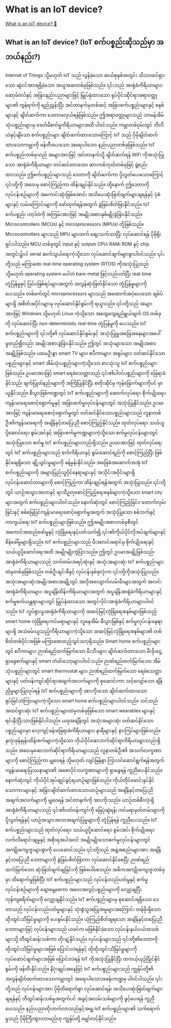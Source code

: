 # What is an IoT device?

[What is an IoT device? 🔗](https://www.coursera.org/learn/advanced-cybersecurity-concepts-and-capstone-project/lecture/DYNI7/what-is-an-iot-device)

## What is an IoT device? (IoT စက်ပစ္စည်းဆိုသည်မှာ အဘယ်နည်း?)

Internet of Things သို့မဟုတ် IoT သည် လွန်ခဲ့သော ဆယ်စုနှစ်အတွင်း သိသာထင်ရှားသော ဆွဲငင်အားရရှိခဲ့သော အယူအဆတစ်ခုဖြစ်သည်။ ၎င်းသည် အာရုံခံကိရိယာများ၊ ဆော့ဖ်ဝဲလ်နှင့် အခြားနည်းပညာများဖြင့် မြှုပ်နှံထားသော ရုပ်ပိုင်းဆိုင်ရာအရာဝတ္ထုများ၏ ကွန်ရက်ကို ရည်ညွှန်းပြီး အင်တာနက်မှတစ်ဆင့် အခြားစက်ပစ္စည်းများနှင့် စနစ်များနှင့် ချိတ်ဆက်ကာ ဒေတာဖလှယ်ရန်ဖြစ်သည်။ ဤအရာဝတ္ထုများသည် သာမန်အိမ်သုံးပစ္စည်းများမှ ခေတ်မီစက်မှုကိရိယာများအထိ ပါဝင်သည်။ ကမ္ဘာတစ်ဝှမ်းတွင် ဘီလီယံနှင့်ချီသော စက်ပစ္စည်းများ ချိတ်ဆက်ထားသောကြောင့် IoT သည် ပိုမိုချိတ်ဆက်ထားသောကမ္ဘာကို ဖန်တီးပေးသော အရေးပါသော နည်းပညာတစ်ခုဖြစ်သည်။ IoT စက်ပစ္စည်းတစ်ခုသည် အများအားဖြင့် အင်တာနက်သို့ ချိတ်ဆက်ရန် WiFi ကိုအသုံးပြုသော အာရုံခံကိရိယာများ တပ်ဆင်ထားသော ဆားကစ်ဘုတ်တစ်ခုဖြင့် ဖွဲ့စည်းထားသည်။ ဤစက်ပစ္စည်းများသည် ဒေတာကို ချိတ်ဆက်ကာ ပို့လွှတ်ပေးသောကြောင့် ၎င်းတို့ကို အဝေးမှ စောင့်ကြည့်ကာ ထိန်းချုပ်နိုင်သည်။ ထို့နောက် ဤဒေတာကို လုပ်ငန်းစဉ်များကို အကောင်းဆုံးဖြစ်အောင်၊ အသိပေးဆုံးဖြတ်ချက်များချရန်နှင့် ပုံစံများနှင့် လမ်းကြောင်းများကို ဖော်ထုတ်ရန်အတွက် ခွဲခြမ်းစိတ်ဖြာနိုင်သည်။ IoT စက်ပစ္စည်း ဟာ့ဒ်ဝဲကို အကြမ်းအားဖြင့် အမျိုးအစားနှစ်မျိုးခွဲခြားနိုင်သည်။ Microcontrollers (MCUs) နှင့် microprocessors (MPUs) တို့ဖြစ်သည်။ Microcontrollers များသည် MPU များထက် စျေးသက်သာပြီး လုပ်ဆောင်ရန် ပိုမိုရိုးရှင်းပါသည်။ MCU တစ်ခုတွင် input နှင့် output၊ CPU၊ RAM၊ ROM နှင့် chip အတွင်း၌ပင် serial ဆက်သွယ်ရေးကဲ့သို့သော လုပ်ဆောင်ချက်များစွာပါဝင်သည်။ ၎င်းတို့သည် မကြာခဏ real-time operating system (RTOS) ကိုအသုံးပြုသည် သို့မဟုတ် operating system မပါဘဲ bare-metal ဖြင့်လည်ပတ်ပြီး real-time တုံ့ပြန်မှုနှင့် ပြင်ပဖြစ်ရပ်များအတွက် အလွန်ဆုံးဖြတ်နိုင်သော တုံ့ပြန်မှုများကို ပေးသည်။ တစ်ဖက်တွင် microprocessors များသည် အထောက်အပံ့ပေးသော ချစ်ပ်များရှိ အစိတ်အပိုင်းများမှ လုပ်ဆောင်နိုင်စွမ်းကို ရယူသည်။ ၎င်းတို့သည် အများအားဖြင့် Windows သို့မဟုတ် Linux ကဲ့သို့သော အထွေထွေရည်ရွယ်ချက် OS တစ်ခုကို လုပ်ဆောင်ပြီး non-deterministic real-time တုံ့ပြန်မှုကို ပေးသည်။ IoT စက်ပစ္စည်းများကို ၎င်းတို့၏ လုပ်ဆောင်နိုင်စွမ်းနှင့် အသုံးပြုမှုအခြေအနေများအပေါ် မူတည်၍လည်း အမျိုးအစားခွဲခြားနိုင်သည်။ ဤတွင် အသုံးများသော အမျိုးအစားအချို့ဖြစ်သည်။ ပထမဦးစွာ smart TV များ၊ စပီကာများ၊ အရုပ်များ၊ ဝတ်ဆင်နိုင်သောပစ္စည်းများနှင့် smart အိမ်သုံးပစ္စည်းများကဲ့သို့သော စားသုံးသူ IoT စက်ပစ္စည်းများဖြစ်သည်။ ဥပမာအားဖြင့် smart ရေခဲသေတ္တာသည် ၎င်း၏ပါဝင်ပစ္စည်းများကို ခြေရာခံနိုင်သည်၊ ချက်ပြုတ်နည်းများကို အကြံပြုနိုင်ပြီး စတိုးဆိုင်မှ ကုန်ခြောက်များကိုပင် မှာယူနိုင်သည်။ စီးပွားဖြစ်ကဏ္ဍတွင် IoT စက်ပစ္စည်းများကို ဆောက်လုပ်ရေး၊ စိုက်ပျိုးရေး၊ ကျန်းမာရေးစောင့်ရှောက်မှုနှင့် အခြားစက်မှုလုပ်ငန်းများတွင် အသုံးပြုနိုင်သည်။ ဥပမာအားဖြင့် ကျန်းမာရေးစောင့်ရှောက်မှုတွင် ဝတ်ဆင်နိုင်သောပစ္စည်းများသည် လူနာတစ်ဦး၏ကျန်းမာရေးကို အချိန်နှင့်တပြေးညီ စောင့်ကြည့်နိုင်သည်။ ထုတ်လုပ်ရေး၊ သယ်ယူပို့ဆောင်ရေး၊ စွမ်းအင်နှင့် အခြားစက်မှုကဏ္ဍများကဲ့သို့သော စက်မှုလုပ်ငန်းများတွင် အသုံးပြုသော စက်မှု IoT စက်ပစ္စည်းများလည်းရှိသည်။ ဥပမာအားဖြင့် ထုတ်လုပ်ရေးတွင် IoT စက်ပစ္စည်းများသည် စက်ကိရိယာနှင့် စွမ်းဆောင်ရည်ကို စောင့်ကြည့်ပြီး ဖြစ်နိုင်ချေရှိသော ချို့ယွင်းမှုများကို ခန့်မှန်းနိုင်သည်။ အခြေခံအဆောက်အအုံ IoT စက်ပစ္စည်းများကို အများပြည်သူပိုင်နေရာများနှင့် အသိုင်းအဝိုင်းများရှိ လုပ်ငန်းဆောင်တာများကို စောင့်ကြည့်ကာ ထိန်းချုပ်ရန်အတွက် အသုံးပြုသည်။ ၎င်းတို့တွင် ယာဉ်အသွားအလာနှင့် ရာသီဥတုစောင့်ကြည့်ရေးစနစ်များကဲ့သို့သော smart city များအတွက် စက်ပစ္စည်းများပါဝင်သည်။ နောက်ဆုံးတွင် စောင့်ကြည့်ခြင်း၊ ထောက်လှမ်းခြင်းနှင့် စစ်မြေပြင်ကျန်းမာရေးစောင့်ရှောက်မှုအတွက် အသုံးပြုသော စစ်ဘက်နှင့် ကာကွယ်ရေး IoT စက်ပစ္စည်းများဖြစ်သည်။ ဤအမျိုးအစားတစ်ခုစီတွင် အကောင်အထည်ဖော်မှုနှင့် လုံခြုံရေးနှင့်ပတ်သက်၍ ၎င်း၏ကိုယ်ပိုင်လိုအပ်ချက်များနှင့် စိန်ခေါ်မှုများရှိသည်။ IoT စက်ပစ္စည်းများသည် မီးအလင်းရောင်မှ စိုက်ပျိုးရေးနှင့် သယ်ယူပို့ဆောင်ရေးအထိ အမျိုးမျိုးကွဲပြားသည်။ ဤတွင် ဥပမာအချို့ဖြစ်သည်၊ အာရုံခံကိရိယာများသည် သက်တမ်းအရင့်ဆုံးနှင့် အသုံးအများဆုံး IoT စက်ပစ္စည်းများထဲမှတစ်ခုဖြစ်သည်။ တစ်ဦးချင်းစီနှင့် လုပ်ငန်းနှစ်ခုလုံးက ၎င်းတို့ကိုအသုံးပြုသည်။ အသုံးအများဆုံးအမျိုးအစားအချို့တွင် အလိုအလျောက်လမ်းမီးများအတွက် အလင်းအာရုံခံကိရိယာများ၊ အပူချိန်ထိန်းကိရိယာများအတွက် အပူချိန်အာရုံခံကိရိယာများနှင့် စက်မှုစက်ယန္တရားများတွင် မြှုပ်နှံထားသော အတွင်းပိုင်းအာရုံခံကိရိယာများပါဝင်သည်။ IoT လှုပ်ရှားမှုအာရုံခံကိရိယာများကို အဆင့်မြင့်လုံခြုံရေးစနစ်များဖြစ်သည့် smart home လုံခြုံရေးကင်မရာများနှင့် လူနေအိမ်၊ စီးပွားဖြစ်နှင့် စက်မှုလုပ်ငန်းနေရာများရှိ အသံဖမ်းယူသည့်ကိရိယာများကဲ့သို့သော အဆင့်မြင့်လုံခြုံရေးစနစ်များ၏ တစ်စိတ်တစ်ပိုင်းအဖြစ် မကြာခဏထည့်သွင်းလေ့ရှိသည်။ Smart home စက်ပစ္စည်းများတွင် စပီကာများ၊ ဉာဏ်ရည်ထက်မြက်သော မီးသီးများ၊ ချိတ်ဆက်ထားသော မီးခိုးငွေ့ရှာဖွေစက်များနှင့် smart တံခါးသော့များပါဝင်သည်။ ဉာဏ်ရည်ထက်မြက်သော အိမ်သုံးပစ္စည်းများတွင် smart thermostat များ၊ ဉာဏ်ရည်ထက်မြက်သော ရေခဲသေတ္တာများနှင့် ပတ်ဝန်းကျင်ဆိုင်ရာအချက်အလက်များကို စုဆောင်းကာ သင့်လျော်သော ချိန်ညှိမှုများပြုလုပ်ရန် IoT စက်ပစ္စည်းများကို အားကိုးသော ချိတ်ဆက်ထားသော ရုပ်မြင်သံကြားများကဲ့သို့သော smart home စက်ပစ္စည်းများပါဝင်သည်။ သင်သည် အထင်ရှားဆုံး IoT စက်ပစ္စည်းများထဲမှတစ်ခုဖြစ်သော smart wearables များနှင့် ရင်းနှီးပြီးသားဖြစ်နိုင်ပါသည်။ ယခုအချိန်တွင် အသုံးအများဆုံး ဝတ်ဆင်နိုင်သောပစ္စည်းများမှာ လေ့ကျင့်ခန်းခြေရာခံကိရိယာများ၊ နာရီများနှင့် နားကြပ်များဖြစ်သည်။ နှလုံးခုန်နှုန်းထိန်းစက်များကဲ့သို့သော ကိုယ်ပိုင်ဆေးဘက်ဆိုင်ရာကိရိယာများလည်းရှိသည်။ အဝေးမှဆေးဘက်ဆိုင်ရာကိရိယာများသည် လူနာတစ်ဦး၏ အသက်လက္ခဏာများကို စောင့်ကြည့်ကာ မျှဝေရန် သို့မဟုတ် လျင်မြန်စွာ ကြားဝင်ဆောင်ရွက်ရန်အတွက် ကျန်းမာရေးပြဿနာများ၏ အစောပိုင်းလက္ခဏာများကို ရှာဖွေရန် ကူညီပေးနိုင်သည်။ နောက်ဆုံးတွင် ကိုယ်ပိုင်အုပ်ချုပ်ခွင့်ရယာဉ်များဖြစ်သည်။ ကိုယ်တိုင်မောင်းနှင်နိုင်သောကားများနှင့် အခြားချိတ်ဆက်ထားသောယာဉ်များသည် အချိန်နှင့်တပြေးညီ အချက်အလက်များကို မျှဝေရန် အင်တာနက်ကို အားကိုးသည်။ ယာဉ်တစ်စီးလုံးရှိ အာရုံခံကိရိယာများသည် ၎င်း၏ပတ်ဝန်းကျင်ကို မြေပုံဆွဲရန်၊ ကင်မရာမှတ်တမ်းများကို ပို့လွှတ်ရန်နှင့် ယာဉ်အသွားအလာအချက်ပြမှုများကို တုံ့ပြန်ရန် ကူညီပေးသည်။ IoT စက်ပစ္စည်းများသည် ထုတ်လုပ်ရေး၊ သယ်ယူပို့ဆောင်ရေး၊ စွမ်းအင်၊ စိုက်ပျိုးရေး၊ လက်လီရောင်းချမှုနှင့် အစိုးရအပါအဝင် အမျိုးမျိုးသောစက်မှုလုပ်ငန်းများတွင် အကျိုးကျေးဇူးများစွာကို ပေးဆောင်သည်။ ၎င်းတို့သည် အဖွဲ့အစည်းများအား အချိန်နှင့်တပြေးညီ ဒေတာများကို ခွဲခြမ်းစိတ်ဖြာကာ လုပ်ဆောင်နိုင်စေပြီး ဉာဏ်ရည်ထက်မြက်သော ဆုံးဖြတ်ချက်ချခြင်းကို ဖြစ်ပေါ်စေသည်။ အဓိကအကျိုးကျေးဇူးတစ်ခုမှာ ထိရောက်မှုဖြစ်ပြီး IoT စက်ပစ္စည်းများသည် လုပ်ငန်းလည်ပတ်မှုနှင့် စက်မှုလုပ်ငန်းစဉ်များကို ချောမွေ့စေကာ အလေအလွင့်ပစ္စည်းများကို လျှော့ချပြီး ကုန်ကျစရိတ်များကို လျှော့ချနိုင်သည်။ IoT စက်ပစ္စည်းများမှ စုဆောင်းရရှိသော ဒေတာသည် လုပ်ငန်းလည်ပတ်မှုများနှင့် သုံးစွဲသူအပြုအမူများအကြောင်း တန်ဖိုးရှိသော ထိုးထွင်းသိမြင်မှုများကို ပေးစွမ်းနိုင်သည်။ ယုံကြည်စိတ်ချရသော အချိန်နှင့်တပြေးညီ ဒေတာများဖြင့် လုပ်ငန်းများသည် ယခင်က မဖြစ်နိုင်ခဲ့သော လုပ်ငန်းနယ်ပယ်အသစ်များသို့ တီထွင်ဆန်းသစ်ကာ တိုးချဲ့နိုင်သည်။ လုပ်ငန်းများသည် ၎င်းတို့၏ဒေတာကို ထိုးထွင်းသိမြင်မှုများအဖြစ် ပြောင်းလဲရန်နှင့် ထိုထိုးထွင်းသိမြင်မှုများကို လုပ်ဆောင်ချက်များအဖြစ် ပြောင်းလဲရန် IoT ကိုအသုံးပြုနိုင်ပြီး တကယ့်ယှဉ်ပြိုင်နိုင်စွမ်းကို ဖန်တီးနိုင်သည်။ နိဂုံးချုပ်အနေဖြင့် IoT စက်ပစ္စည်းများသည် ကျွန်ုပ်တို့၏ အလွန်ချိတ်ဆက်ထားသောကမ္ဘာတွင် အရေးပါသောအခန်းကဏ္ဍမှ ပါဝင်ပါသည်။ ၎င်းတို့သည် လုပ်ငန်းများအား ပိုမိုထိရောက်စွာ လုပ်ဆောင်ရန်၊ အသိပေးဆုံးဖြတ်ချက်များချရန်နှင့် တီထွင်ဆန်းသစ်မှုအတွက်ပင် အခွင့်အလမ်းသစ်များကို ဖွင့်ပေးရန် ကူညီပေးသည်။ နည်းပညာတိုးတက်လာသည်နှင့်အမျှ IoT စက်ပစ္စည်းများ၏ သက်ရောက်မှုသည် ပိုမိုကြီးထွားလာမည်ဟု ကျွန်ုပ်တို့ မျှော်လင့်နိုင်သည်။
